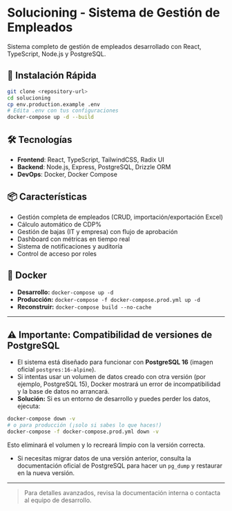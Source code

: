 # Solucioning - Sistema de Gestión de Empleados

Sistema completo de gestión de empleados desarrollado con React, TypeScript, Node.js y PostgreSQL.

## 🚀 Instalación Rápida

```bash
git clone <repository-url>
cd solucioning
cp env.production.example .env
# Edita .env con tus configuraciones
docker-compose up -d --build
```

## 🛠️ Tecnologías

- **Frontend**: React, TypeScript, TailwindCSS, Radix UI
- **Backend**: Node.js, Express, PostgreSQL, Drizzle ORM
- **DevOps**: Docker, Docker Compose


## 📦 Características

- Gestión completa de empleados (CRUD, importación/exportación Excel)
- Cálculo automático de CDP%
- Gestión de bajas (IT y empresa) con flujo de aprobación
- Dashboard con métricas en tiempo real
- Sistema de notificaciones y auditoría
- Control de acceso por roles

## 🐳 Docker

- **Desarrollo:** `docker-compose up -d`
- **Producción:** `docker-compose -f docker-compose.prod.yml up -d`
- **Reconstruir:** `docker-compose build --no-cache`

---

## ⚠️ Importante: Compatibilidad de versiones de PostgreSQL

- El sistema está diseñado para funcionar con **PostgreSQL 16** (imagen oficial `postgres:16-alpine`).
- Si intentas usar un volumen de datos creado con otra versión (por ejemplo, PostgreSQL 15), Docker mostrará un error de incompatibilidad y la base de datos no arrancará.
- **Solución:** Si es un entorno de desarrollo y puedes perder los datos, ejecuta:

```bash
docker-compose down -v
# o para producción (¡solo si sabes lo que haces!)
docker-compose -f docker-compose.prod.yml down -v
```
Esto eliminará el volumen y lo recreará limpio con la versión correcta.

- Si necesitas migrar datos de una versión anterior, consulta la documentación oficial de PostgreSQL para hacer un `pg_dump` y restaurar en la nueva versión.

---

> Para detalles avanzados, revisa la documentación interna o contacta al equipo de desarrollo.
